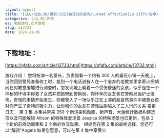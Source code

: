 ```yaml
---
layout: mypost
title: "[SLG/动态/3D/更新/汉化]被诅咒的感情/Cursed Affection[Ep.3][PC+安卓/2.70G]"
categories: SLG,3D,怀孕
os: 电脑游戏,安卓游戏
slug: a13733
date: 2024-11-06
---
```


## 下载地址：

[https://qfafa.com/article/13733.html](https://qfafa.com/article/13733.html)

游戏介绍：
您将扮演一名警长，负责照看一个约有 300 人的垂死小镇一天晚上，当你回到警局准备收工时，接到一个电话说有人在一个废弃的老教堂里拿着火把胡闹在对教堂废墟进行调查时，您发现地上躺着一个受伤昏迷的女孩，似乎是在一个神秘的环境中你救了女孩并把她带到警察局，你怀孕的女友也在警察局当护士很快，奇怪的事情开始发生，你被卷入了一场似乎正在上演的超自然事件中被救女孩对你产生了奇特的吸引力，让你和你的女友在游戏后期陷入了三人行的关系
变更日志：
第 3 集
本集共带来 350 个新渲染和动画、新声音、大量统计数据构建选项以及可能解锁 Allison 的特殊性爱场景
Jessica 的特殊场景也已更新，包括 2 个新的前戏动画集和 2 个新的性交动画。
根据您在第 2 集的最终选择，您还可以“解锁”Angela
如果您愿意，可以在第 4 集中享受它